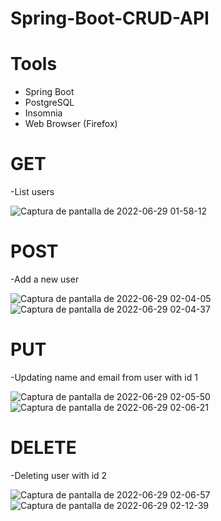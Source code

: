 # Spring-Boot-CRUD-API

# Tools
  - Spring Boot
  - PostgreSQL
  - Insomnia
  - Web Browser (Firefox)

# GET
-List users

![Captura de pantalla de 2022-06-29 01-58-12](https://user-images.githubusercontent.com/80178613/176375031-c3e56d7e-fd75-4e8d-ac39-2545c918969c.png)

# POST
-Add a new user

![Captura de pantalla de 2022-06-29 02-04-05](https://user-images.githubusercontent.com/80178613/176375353-9d1c7b0d-ba09-4376-9d26-bdbb548eed45.png)
![Captura de pantalla de 2022-06-29 02-04-37](https://user-images.githubusercontent.com/80178613/176375367-12f5ac44-5110-4b8a-a4ec-6d56492fd891.png)

# PUT
-Updating name and email from user with id 1

![Captura de pantalla de 2022-06-29 02-05-50](https://user-images.githubusercontent.com/80178613/176375429-b6a235af-8250-4f78-8eaa-0953aa472081.png)
![Captura de pantalla de 2022-06-29 02-06-21](https://user-images.githubusercontent.com/80178613/176375827-8efa4094-e5f1-40fd-a0eb-4d41a8ddc0a6.png)


# DELETE
-Deleting user with id 2

![Captura de pantalla de 2022-06-29 02-06-57](https://user-images.githubusercontent.com/80178613/176375878-645e621a-f72e-4880-b171-6f1fe0ee0c94.png)
![Captura de pantalla de 2022-06-29 02-12-39](https://user-images.githubusercontent.com/80178613/176375896-52d49510-ad56-43bc-8bf1-48916d0afad9.png)
